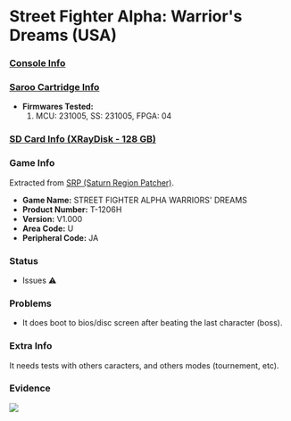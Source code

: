 # Street Fighter Alpha: Warrior's Dreams (USA)

### [Console Info](../../../../../Info/Consoles/VA13/README.md)

### [Saroo Cartridge Info](../../../../../Info/Cartridges/RetroGameParadiseStore/1.32F/README.md)

- <b>Firmwares Tested:</b>
  1. MCU: 231005, SS: 231005, FPGA: 04

### [SD Card Info (XRayDisk - 128 GB)](../../../../../Info/SdCards/XRayDisk/128GB/fat32/README.md)

### Game Info

Extracted from [SRP (Saturn Region Patcher)](https://segaxtreme.net/resources/saturn-region-patcher.81/download).

- <b>Game Name:</b> STREET FIGHTER ALPHA WARRIORS' DREAMS
- <b>Product Number:</b> T-1206H
- <b>Version:</b> V1.000
- <b>Area Code:</b> U
- <b>Peripheral Code:</b> JA

### Status

- Issues :warning:

### Problems

- It does boot to bios/disc screen after beating the last character (boss).

### Extra Info

It needs tests with others caracters, and others modes (tournement, etc).

### Evidence

[![](https://img.youtube.com/vi/09pgfvhe_fE/0.jpg)](https://www.youtube.com/watch?v=09pgfvhe_fE)
